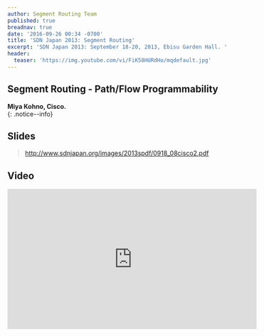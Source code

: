 ```yaml
---
author: Segment Routing Team
published: true
breadnav: true
date: '2016-09-26 00:34 -0700'
title: 'SDN Japan 2013: Segment Routing'
excerpt: 'SDN Japan 2013: September 18-20, 2013, Ebisu Garden Hall. '
header:
  teaser: 'https://img.youtube.com/vi/FiK58HURdHo/mqdefault.jpg'
---
```

## Segment Routing - Path/Flow Programmability  

**Miya Kohno, Cisco.**  
{: .notice--info}

## Slides  

><http://www.sdnjapan.org/images/2013spdf/0918_08cisco2.pdf>

## Video  

<iframe width="560" height="315" src="https://www.youtube.com/embed/FiK58HURdHo" frameborder="0" allowfullscreen></iframe>


